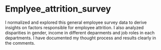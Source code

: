 # Emplyee_attrition_survey
 I normalized and explored this general employee survey data to derive insights on factors responsible for employee attrition. I also analyzed disparities in gender, income in different deparments and job roles in each departments. I have documented my thought process and results clearly in the comments.
